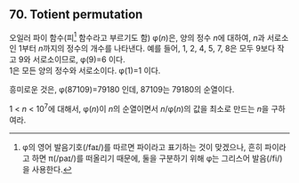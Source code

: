## 70. Totient permutation

오일러 파이 함수(피[^1] 함수라고 부르기도 함) &phi;(<var>n</var>)은, 양의 정수 <var>n</var>에 대하여, <var>n</var>과 서로소인 1부터 <var>n</var>까지의 정수의 개수를 나타낸다. 예를 들어, 1, 2, 4, 5, 7, 8은 모두 9보다 작고 9와 서로소이므로, &phi;(9)=6 이다.<br>
1은 모든 양의 정수와 서로소이다. &phi;(1)=1 이다.

[^1]: &phi;의 영어 발음기호(/fa&#x26A;/)를 따르면 파이라고 표기하는 것이 맞겠으나, 흔히 파이라고 하면 &pi;(/pa&#x26A;/)를 떠올리기 때문에, 둘을 구분하기 위해 &phi;는 그리스어 발음(/fi/)을 사용한다.

흥미로운 것은, &phi;(87109)=79180 인데, 87109는 79180의 순열이다.

1 < <var>n</var> < 10<sup>7</sup>에 대해서, &phi;(<var>n</var>)이 <var>n</var>의 순열이면서 <var>n</var>/&phi;(<var>n</var>)의 값을 최소로 만드는 <var>n</var>을 구하여라.
